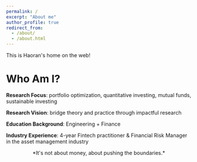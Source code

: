```yaml
---
permalink: /
excerpt: "About me"
author_profile: true
redirect_from: 
  - /about/
  - /about.html
---
```


This is Haoran's home on the web!

Who Am I?
======
**Research Focus**: portfolio optimization, quantitative investing, mutual funds, sustainable investing

**Research Vision**: bridge theory and practice through impactful research

**Education Background**: Engineering + Finance

**Industry Experience**: 4-year Fintech practitioner & Financial Risk Manager in the asset management industry

<center>*It's not about money, about pushing the boundaries.*</center>
